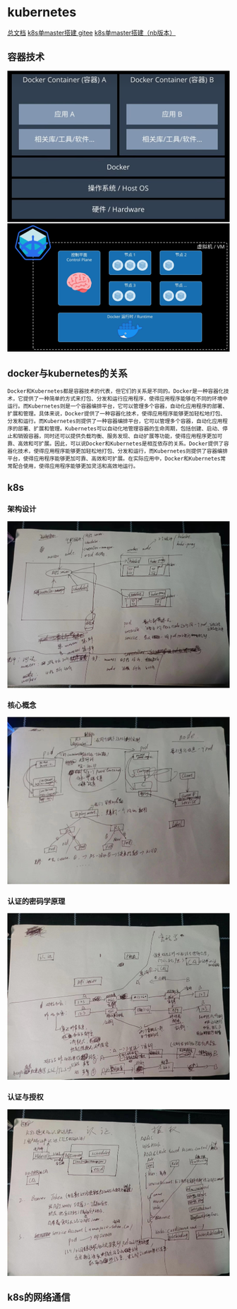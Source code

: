 # kubernetes
[总文档](https://k8s.easydoc.net/docs/dRiQjyTY/28366845/6GiNOzyZ/9EX8Cp45)
[k8s单master搭建  gitee](https://gitee.com/moxi159753/LearningNotes/tree/master/K8S/3_%E4%BD%BF%E7%94%A8kubeadm%E6%96%B9%E5%BC%8F%E6%90%AD%E5%BB%BAK8S%E9%9B%86%E7%BE%A4#%E4%BD%BF%E7%94%A8kubeadm%E6%96%B9%E5%BC%8F%E6%90%AD%E5%BB%BAk8s%E9%9B%86%E7%BE%A4)
[k8s单master搭建（nb版本）](https://blog.csdn.net/u010800804/article/details/127709691)
## 容器技术
![1679627425077](image/底层/1679627425077.png)
![1679627844495](image/底层/1679627844495.png)
## docker与kubernetes的关系
```
Docker和Kubernetes都是容器技术的代表，但它们的关系是不同的。Docker是一种容器化技术，它提供了一种简单的方式来打包、分发和运行应用程序，使得应用程序能够在不同的环境中运行。而Kubernetes则是一个容器编排平台，它可以管理多个容器，自动化应用程序的部署、扩展和管理。具体来说，Docker提供了一种容器化技术，使得应用程序能够更加轻松地打包、分发和运行。而Kubernetes则提供了一种容器编排平台，它可以管理多个容器，自动化应用程序的部署、扩展和管理。Kubernetes可以自动化地管理容器的生命周期，包括创建、启动、停止和销毁容器，同时还可以提供负载均衡、服务发现、自动扩展等功能，使得应用程序更加可靠、高效和可扩展。因此，可以说Docker和Kubernetes是相互依存的关系。Docker提供了容器化技术，使得应用程序能够更加轻松地打包、分发和运行，而Kubernetes则提供了容器编排平台，使得应用程序能够更加可靠、高效和可扩展。在实际应用中，Docker和Kubernetes常常配合使用，使得应用程序能够更加灵活和高效地运行。
```
## k8s
### 架构设计
![1679225215165](image/底层/1679225215165.png)
### 核心概念
![1679225232975](image/底层/1679225232975.png)
### 认证的密码学原理
![1679225261302](image/底层/1679225261302.png)
### 认证与授权
![1679225274334](image/底层/1679225274334.png)

## k8s的网络通信
